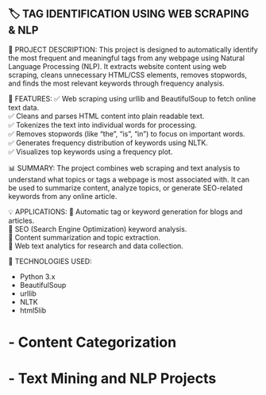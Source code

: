 
🏷️ TAG IDENTIFICATION USING WEB SCRAPING & NLP
---------------------------------------------------

📘 PROJECT DESCRIPTION:
This project is designed to automatically identify the most frequent and meaningful tags
from any webpage using Natural Language Processing (NLP). It extracts website content
using web scraping, cleans unnecessary HTML/CSS elements, removes stopwords, and finds
the most relevant keywords through frequency analysis.

🚀 FEATURES:
✅ Web scraping using urllib and BeautifulSoup to fetch online text data.  
✅ Cleans and parses HTML content into plain readable text.  
✅ Tokenizes the text into individual words for processing.  
✅ Removes stopwords (like “the”, “is”, “in”) to focus on important words.  
✅ Generates frequency distribution of keywords using NLTK.  
✅ Visualizes top keywords using a frequency plot.

📊 SUMMARY:
The project combines web scraping and text analysis to understand what topics or tags
a webpage is most associated with. It can be used to summarize content, analyze topics,
or generate SEO-related keywords from any online article.

💡 APPLICATIONS:
🔹 Automatic tag or keyword generation for blogs and articles.  
🔹 SEO (Search Engine Optimization) keyword analysis.  
🔹 Content summarization and topic extraction.  
🔹 Web text analytics for research and data collection.  

🧰 TECHNOLOGIES USED:
- Python 3.x  
- BeautifulSoup  
- urllib  
- NLTK  
- html5lib  

# - Content Categorization
# - Text Mining and NLP Projects
